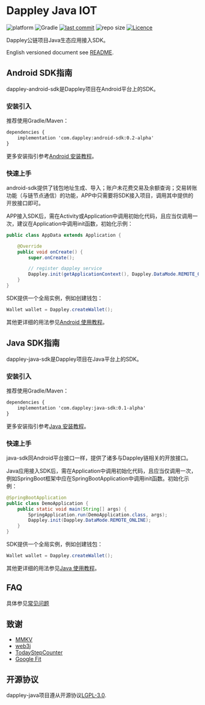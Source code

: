 # Dappley Java IOT

![platform](https://img.shields.io/badge/platform-Android%20%7C%20Java-lightgrey.svg)
![Gradle](https://img.shields.io/badge/Gradle-4.6-brightgreen.svg)
[![last commit](https://img.shields.io/github/last-commit/dappley/dappley-java.svg)](https://github.com/dappley/dappley-java/commits/master)
![repo size](https://img.shields.io/github/repo-size/dappley/dappley-java.svg)
[![Licence](https://img.shields.io/github/license/dappley/dappley-java.svg)](https://github.com/dappley/dappley-java/blob/master/LICENSE)

Dappley公链项目Java生态应用接入SDK。

English versioned document see [README](README.md).

## Android SDK指南
dappley-android-sdk是Dappley项目在Android平台上的SDK。

### 安装引入
推荐使用Gradle/Maven：
```xml
dependencies {
    implementation 'com.dappley:android-sdk:0.2-alpha'
}
```
更多安装指引参考[Android 安装教程](https://github.com/dappley/dappley-java/wiki/android_setup_cn)。

### 快速上手
android-sdk提供了钱包地址生成、导入；账户未花费交易及余额查询；交易转账功能（与链节点通信）的功能，APP中只需要将SDK接入项目，调用其中提供的开放接口即可。

APP接入SDK后，需在Activity或Application中调用初始化代码，且应当仅调用一次，建议在Application中调用init函数，初始化示例：

```java
public class AppData extends Application {

    @Override
    public void onCreate() {
        super.onCreate();

        // register dappley service
        Dappley.init(getApplicationContext(), Dappley.DataMode.REMOTE_ONLINE);
    }
}
```
SDK提供一个全局实例，例如创建钱包：

```java
Wallet wallet = Dappley.createWallet();
```
其他更详细的用法参见[Android 使用教程](https://github.com/dappley/dappley-java/wiki/android_tutorial_cn)。

## Java SDK指南
dappley-java-sdk是Dappley项目在Java平台上的SDK。

### 安装引入
推荐使用Gradle/Maven：
```xml
dependencies {
    implementation 'com.dappley:java-sdk:0.1-alpha'
}
```
更多安装指引参考[Java 安装教程](https://github.com/dappley/dappley-java/wiki/java_setup_cn)。

### 快速上手
java-sdk同Android平台接口一样，提供了诸多与Dappley链相关的开放接口。

Java应用接入SDK后，需在Application中调用初始化代码，且应当仅调用一次，例如SpringBoot框架中应在SpringBootApplication中调用init函数。初始化示例：

```java
@SpringBootApplication
public class DemoApplication {
    public static void main(String[] args) {
        SpringApplication.run(DemoApplication.class, args);
        Dappley.init(Dappley.DataMode.REMOTE_ONLINE);
    }
}
```

SDK提供一个全局实例，例如创建钱包：

```java
Wallet wallet = Dappley.createWallet();
```
其他更详细的用法参见[Java 使用教程](https://github.com/dappley/dappley-java/wiki/java_tutorial_cn)。

## FAQ
具体参见[常见问题](https://github.com/dappley/dappley-java/wiki/FAQ_cn)

## 致谢
* [MMKV](https://github.com/Tencent/MMKV)
* [web3j](https://github.com/web3j/web3j)
* [TodayStepCounter](https://github.com/jiahongfei/TodayStepCounter)
* [Google Fit](https://www.google.com/fit)

## 开源协议
dappley-java项目遵从开源协议[LGPL-3.0](https://www.gnu.org/licenses/lgpl-3.0.en.html).